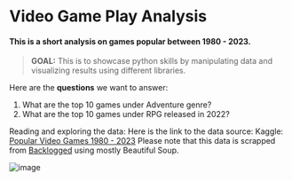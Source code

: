 # Video Game Play Analysis

#### This is a short analysis on games popular between 1980 - 2023.


> **GOAL:** This is to showcase python skills by manipulating data and visualizing results using different libraries.


Here are the **questions** we want to answer:
1. What are the top 10 games under Adventure genre?
2. What are the top 10 games under RPG released in 2022?

Reading and exploring the data:
Here is the link to the data source:
Kaggle: [Popular Video Games 1980 - 2023](https://www.kaggle.com/datasets/arnabchaki/popular-video-games-1980-2023/)
Please note that this data is scrapped from [Backlogged](https://www.backloggd.com/games/lib/popular/) using mostly Beautiful Soup.


![image](https://github.com/joidiaries/gamesplayanalysis/assets/150142726/50a475c3-6870-4c77-a1d7-6d86c35e7df0)

